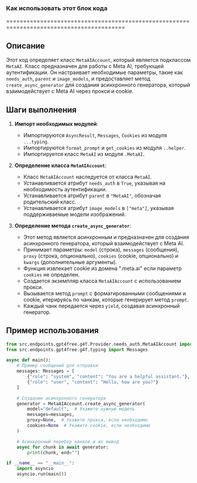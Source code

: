 ### Как использовать этот блок кода
=========================================================================================

Описание
-------------------------
Этот код определяет класс `MetaAIAccount`, который является подклассом `MetaAI`. Класс предназначен для работы с Meta AI, требующей аутентификации. Он настраивает необходимые параметры, такие как `needs_auth`, `parent` и `image_models`, и предоставляет метод `create_async_generator` для создания асинхронного генератора, который взаимодействует с Meta AI через прокси и cookie.

Шаги выполнения
-------------------------
1. **Импорт необходимых модулей**:
   - Импортируются `AsyncResult`, `Messages`, `Cookies` из модуля `...typing`.
   - Импортируются `format_prompt` и `get_cookies` из модуля `..helper`.
   - Импортируется класс `MetaAI` из модуля `.MetaAI`.

2. **Определение класса `MetaAIAccount`**:
   - Класс `MetaAIAccount` наследуется от класса `MetaAI`.
   - Устанавливается атрибут `needs_auth` в `True`, указывая на необходимость аутентификации.
   - Устанавливается атрибут `parent` в `"MetaAI"`, обозначая родительский класс.
   - Устанавливается атрибут `image_models` в `["meta"]`, указывая поддерживаемые модели изображений.

3. **Определение метода `create_async_generator`**:
   - Этот метод является асинхронным и предназначен для создания асинхронного генератора, который взаимодействует с Meta AI.
   - Принимает параметры: `model` (строка), `messages` (сообщения), `proxy` (строка, опционально), `cookies` (cookie, опционально) и `kwargs` (дополнительные аргументы).
   - Функция извлекает cookie из домена ".meta.ai" если параметр `cookies` не определен.
   - Создается экземпляр класса `MetaAIAccount` с использованием прокси.
   - Вызывается метод `prompt` с форматированными сообщениями и cookie, итерируясь по чанкам, которые генерирует метод `prompt`.
   - Каждый чанк передается через `yield`, создавая асинхронный генератор.

Пример использования
-------------------------

```python
from src.endpoints.gpt4free.g4f.Provider.needs_auth.MetaAIAccount import MetaAIAccount
from src.endpoints.gpt4free.g4f.typing import Messages

async def main():
    # Пример сообщений для отправки
    messages: Messages = [
        {"role": "system", "content": "You are a helpful assistant."},
        {"role": "user", "content": "Hello, how are you?"}
    ]

    # Создание асинхронного генератора
    generator = MetaAIAccount.create_async_generator(
        model="default",  # Укажите нужную модель
        messages=messages,
        proxy=None,  # Укажите прокси, если необходимо
        cookies=None  # Укажите cookie, если необходимо
    )

    # Асинхронный перебор чанков и их вывод
    async for chunk in await generator:
        print(chunk, end="")

if __name__ == "__main__":
    import asyncio
    asyncio.run(main())